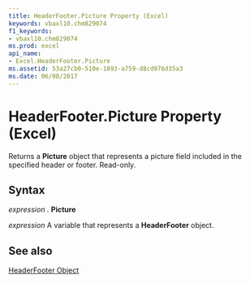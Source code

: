 ```yaml
---
title: HeaderFooter.Picture Property (Excel)
keywords: vbaxl10.chm829074
f1_keywords:
- vbaxl10.chm829074
ms.prod: excel
api_name:
- Excel.HeaderFooter.Picture
ms.assetid: 53a27cb0-510e-1893-a759-d8cd976d35a3
ms.date: 06/08/2017
---
```



# HeaderFooter.Picture Property (Excel)

Returns a  **Picture** object that represents a picture field included in the specified header or footer. Read-only.


## Syntax

 _expression_ . **Picture**

 _expression_ A variable that represents a **HeaderFooter** object.


## See also


[HeaderFooter Object](Excel.HeaderFooter.md)

